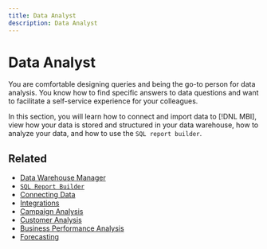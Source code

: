 ```yaml
---
title: Data Analyst
description: Data Analyst
---
```

# Data Analyst

You are comfortable designing queries and being the go-to person for data analysis. You know how to find specific answers to data questions and want to facilitate a self-service experience for your colleagues.

In this section, you will learn how to connect and import data to [!DNL MBI], view how your data is stored and structured in your data warehouse, how to analyze your data, and how to use the `SQL report builder`.

## Related

* [Data Warehouse Manager](../mbi/data-analyst/data-warehouse-mgr/tour-dwm.md)
* [`SQL Report Builder`](data-analyst/dev-reports/sql-rpt-bldr.md)
* [Connecting Data](../mbi/data-analyst/importing-data/connecting-data/connecting-data.md)
* [Integrations](../mbi/data-analyst/importing-data/integrations/magento.md)
* [Campaign Analysis](../mbi/data-analyst/analysis/camp-analysis.md)
* [Customer Analysis](../mbi/data-analyst/analysis/cust-analysis.md)
* [Business Performance Analysis](../mbi/data-analyst/analysis/bus-perf-analysis.md)
* [Forecasting](../mbi/data-analyst/analysis/forecasting.md)
